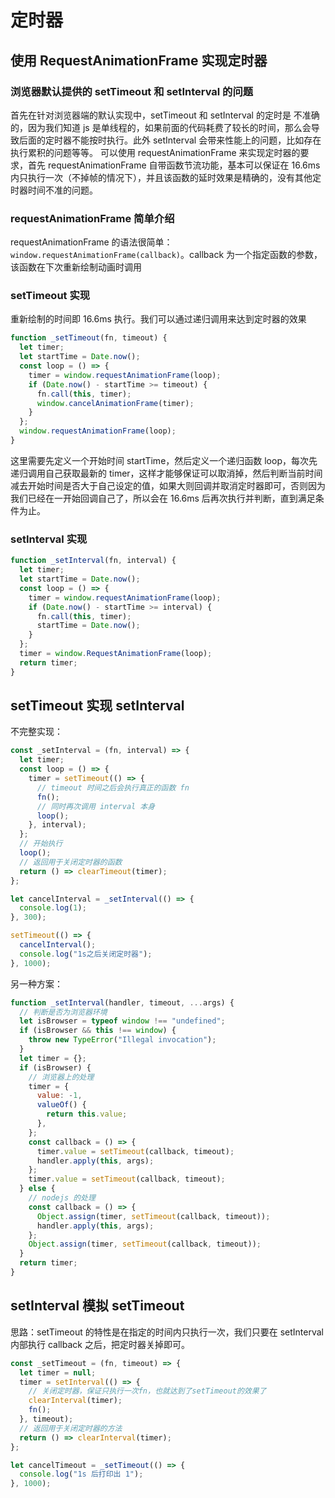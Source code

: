 # 定时器

## 使用 RequestAnimationFrame 实现定时器

### 浏览器默认提供的 setTimeout 和 setInterval 的问题

首先在针对浏览器端的默认实现中，setTimeout 和 setInterval 的定时是 不准确的，因为我们知道 js 是单线程的，如果前面的代码耗费了较长的时间，那么会导致后面的定时器不能按时执行。此外 setInterval 会带来性能上的问题，比如存在执行累积的问题等等。
可以使用 requestAnimationFrame 来实现定时器的要求，首先 requestAnimationFrame 自带函数节流功能，基本可以保证在 16.6ms 内只执行一次（不掉帧的情况下），并且该函数的延时效果是精确的，没有其他定时器时间不准的问题。

### requestAnimationFrame 简单介绍

requestAnimationFrame 的语法很简单：`window.requestAnimationFrame(callback)`。callback 为一个指定函数的参数，该函数在下次重新绘制动画时调用

### setTimeout 实现

重新绘制的时间即 16.6ms 执行。我们可以通过递归调用来达到定时器的效果

```js
function _setTimeout(fn, timeout) {
  let timer;
  let startTime = Date.now();
  const loop = () => {
    timer = window.requestAnimationFrame(loop);
    if (Date.now() - startTime >= timeout) {
      fn.call(this, timer);
      window.cancelAnimationFrame(timer);
    }
  };
  window.requestAnimationFrame(loop);
}
```

这里需要先定义一个开始时间 startTime，然后定义一个递归函数 loop，每次先递归调用自己获取最新的 timer，这样才能够保证可以取消掉，然后判断当前时间减去开始时间是否大于自己设定的值，如果大则回调并取消定时器即可，否则因为我们已经在一开始回调自己了，所以会在 16.6ms 后再次执行并判断，直到满足条件为止。

### setInterval 实现

```js
function _setInterval(fn, interval) {
  let timer;
  let startTime = Date.now();
  const loop = () => {
    timer = window.requestAnimationFrame(loop);
    if (Date.now() - startTime >= interval) {
      fn.call(this, timer);
      startTime = Date.now();
    }
  };
  timer = window.RequestAnimationFrame(loop);
  return timer;
}
```

## setTimeout 实现 setInterval

不完整实现：

```js
const _setInterval = (fn, interval) => {
  let timer;
  const loop = () => {
    timer = setTimeout(() => {
      // timeout 时间之后会执行真正的函数 fn
      fn();
      // 同时再次调用 interval 本身
      loop();
    }, interval);
  };
  // 开始执行
  loop();
  // 返回用于关闭定时器的函数
  return () => clearTimeout(timer);
};

let cancelInterval = _setInterval(() => {
  console.log(1);
}, 300);

setTimeout(() => {
  cancelInterval();
  console.log("1s之后关闭定时器");
}, 1000);
```

另一种方案：

```js
function _setInterval(handler, timeout, ...args) {
  // 判断是否为浏览器环境
  let isBrowser = typeof window !== "undefined";
  if (isBrowser && this !== window) {
    throw new TypeError("Illegal invocation");
  }
  let timer = {};
  if (isBrowser) {
    // 浏览器上的处理
    timer = {
      value: -1,
      valueOf() {
        return this.value;
      },
    };
    const callback = () => {
      timer.value = setTimeout(callback, timeout);
      handler.apply(this, args);
    };
    timer.value = setTimeout(callback, timeout);
  } else {
    // nodejs 的处理
    const callback = () => {
      Object.assign(timer, setTimeout(callback, timeout));
      handler.apply(this, args);
    };
    Object.assign(timer, setTimeout(callback, timeout));
  }
  return timer;
}
```

## setInterval 模拟 setTimeout

思路：setTimeout 的特性是在指定的时间内只执行一次，我们只要在 setInterval 内部执行 callback 之后，把定时器关掉即可。

```js
const _setTimeout = (fn, timeout) => {
  let timer = null;
  timer = setInterval(() => {
    // 关闭定时器，保证只执行一次fn，也就达到了setTimeout的效果了
    clearInterval(timer);
    fn();
  }, timeout);
  // 返回用于关闭定时器的方法
  return () => clearInterval(timer);
};

let cancelTimeout = _setTimeout(() => {
  console.log("1s 后打印出 1");
}, 1000);
```
